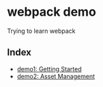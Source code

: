 # webpack demo

Trying to learn webpack

## Index

- [demo1: Getting Started](demo1/README.md)
- [demo2: Asset Management](demo2/README.md)
